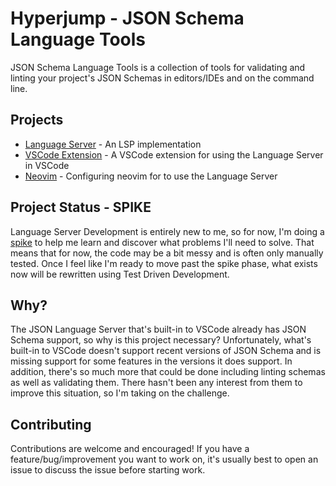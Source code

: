 # Hyperjump - JSON Schema Language Tools

JSON Schema Language Tools is a collection of tools for validating and linting
your project's JSON Schemas in editors/IDEs and on the command line.

## Projects

* [Language Server](./language-server) - An LSP implementation 
* [VSCode Extension](./vscode) - A VSCode extension for using the Language
  Server in VSCode
* [Neovim](./neovim) - Configuring neovim for to use the Language Server

## Project Status - SPIKE

Language Server Development is entirely new to me, so for now, I'm doing a
[spike](https://en.wikipedia.org/wiki/Spike_(software_development)) to help
me learn and discover what problems I'll need to solve. That means that for now,
the code may be a bit messy and is often only manually tested. Once I feel like
I'm ready to move past the spike phase, what exists now will be rewritten using
Test Driven Development.

## Why?

The JSON Language Server that's built-in to VSCode already has JSON Schema
support, so why is this project necessary? Unfortunately, what's built-in to
VSCode doesn't support recent versions of JSON Schema and is missing support for
some features in the versions it does support. In addition, there's so much more
that could be done including linting schemas as well as validating them. There
hasn't been any interest from them to improve this situation, so I'm taking on
the challenge.

## Contributing

Contributions are welcome and encouraged! If you have a feature/bug/improvement
you want to work on, it's usually best to open an issue to discuss the issue
before starting work.
